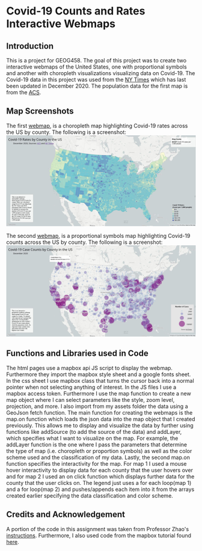 # Covid-19 Counts and Rates Interactive Webmaps

## Introduction
This is a project for GEOG458. The goal of this project was to create two interactive webmaps of the United States, one with proportional symbols and another with choropleth visualizations visualizing data on Covid-19. The Covid-19 data in this project was used from the [NY Times](https://github.com/nytimes/covid-19-data/blob/43d32dde2f87bd4dafbb7d23f5d9e878124018b8/live/us-counties.csv) which has last been updated in December 2020. The population data for the first map is from the [ACS](https://data.census.gov/cedsci/table?g=0100000US%24050000&d=ACS%205-Year%20Estimates%20Data%20Profiles&tid=ACSDP5Y2018.DP05&hidePreview=true). 

## Map Screenshots
The first [webmap](https://swierj.github.io/covid19webmap/map1.html), is a choropleth map highlighting Covid-19 rates across the US by county. The following is a screenshot:
![choropleth map of covid-19 rates](img/map1.JPG)

The second [webmap](https://swierj.github.io/covid19webmap/map2.html), is a proportional symbols map highlighting Covid-19 counts across the US by county. The following is a screenshot:
![proportional symbols map of covid-19 counts](img/map2.JPG)

## Functions and Libraries used in Code
The html pages use a mapbox api JS script to display the webmap. Furthermore they import the mapbox style sheet and a google fonts sheet. In the css sheet I use mapbox class that turns the cursor back into a normal pointer when not selecting anything of interest. In the JS files I use a mapbox access token. Furthermore I use the map function to create a new map object where I can select parameters like the style, zoom level, projection, and more. I also import from my assets folder the data using a GeoJson fetch function. The main function for creating the webmaps is the map.on function which loads the json data into the map object that I created previously. This allows me to display and visualize the data by further using functions like addSource (to add the source of the data) and addLayer, which specifies what I want to visualize on the map. For example, the addLayer function is the one where I pass the parameters that determine the type of map (i.e. choropleth or proportion symbols) as well as the color scheme used and the classification of my data. Lastly, the second map.on function specifies the interactivity for the map. For map 1 I used a mouse hover interactivity to display data for each county that the user hovers over and for map 2 I used an on click function which displays further data for the county that the user clicks on. The legend just uses a for each loop(map 1) and a for loop(map 2) and pushes/appends each item into it from the arrays created earlier specifying the data classification and color scheme.

## Credits and Acknowledgement
A portion of the code in this assignment was taken from Professor Zhao's [instructions](https://github.com/jakobzhao/geog458/tree/master/labs/lab03). Furthermore, I also used code from the mapbox tutorial found [here](https://docs.mapbox.com/help/tutorials/choropleth-studio-gl-pt-2/).
